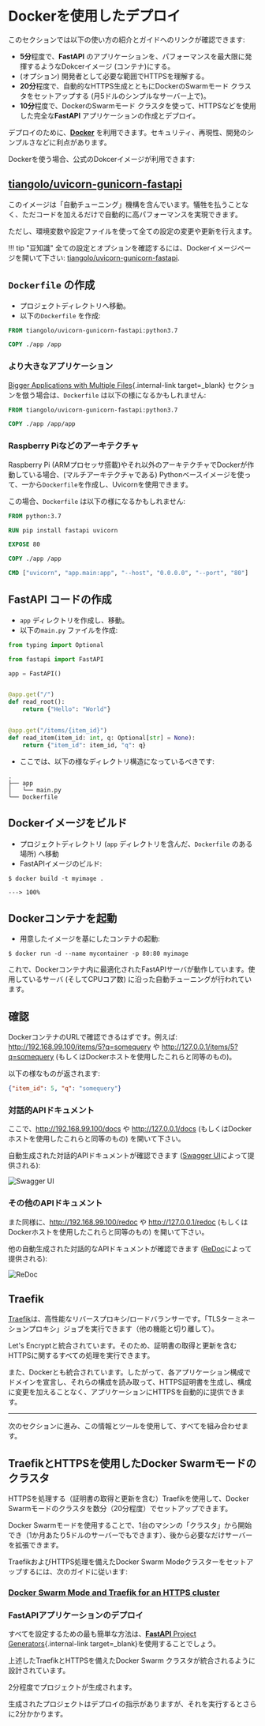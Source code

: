 # Dockerを使用したデプロイ

このセクションでは以下の使い方の紹介とガイドへのリンクが確認できます:

* **5分**程度で、**FastAPI** のアプリケーションを、パフォーマンスを最大限に発揮するようなDokcerイメージ (コンテナ)にする。
* (オプション) 開発者として必要な範囲でHTTPSを理解する。
* **20分**程度で、自動的なHTTPS生成とともにDockerのSwarmモード クラスタをセットアップする (月5ドルのシンプルなサーバー上で)。
* **10分**程度で、DockerのSwarmモード クラスタを使って、HTTPSなどを使用した完全な**FastAPI** アプリケーションの作成とデプロイ。

デプロイのために、<a href="https://www.docker.com/" class="external-link" target="_blank">**Docker**</a> を利用できます。セキュリティ、再現性、開発のシンプルさなどに利点があります。

Dockerを使う場合、公式のDokcerイメージが利用できます:

## <a href="https://github.com/tiangolo/uvicorn-gunicorn-fastapi-docker" class="external-link" target="_blank">tiangolo/uvicorn-gunicorn-fastapi</a>

このイメージは「自動チューニング」機構を含んでいます。犠牲を払うことなく、ただコードを加えるだけで自動的に高パフォーマンスを実現できます。

ただし、環境変数や設定ファイルを使って全ての設定の変更や更新を行えます。

!!! tip "豆知識"
    全ての設定とオプションを確認するには、Dockerイメージページを開いて下さい: <a href="https://github.com/tiangolo/uvicorn-gunicorn-fastapi-docker" class="external-link" target="_blank">tiangolo/uvicorn-gunicorn-fastapi</a>.

## `Dockerfile` の作成

* プロジェクトディレクトリへ移動。
* 以下の`Dockerfile` を作成:

```Dockerfile
FROM tiangolo/uvicorn-gunicorn-fastapi:python3.7

COPY ./app /app
```

### より大きなアプリケーション

[Bigger Applications with Multiple Files](tutorial/bigger-applications.md){.internal-link target=_blank} セクションを倣う場合は、`Dockerfile` は以下の様になるかもしれません:

```Dockerfile
FROM tiangolo/uvicorn-gunicorn-fastapi:python3.7

COPY ./app /app/app
```

### Raspberry Piなどのアーキテクチャ

Raspberry Pi (ARMプロセッサ搭載)やそれ以外のアーキテクチャでDockerが作動している場合、(マルチアーキテクチャである) Pythonベースイメージを使って、一から`Dockerfile`を作成し、Uvicornを使用できます。

この場合、`Dockerfile` は以下の様になるかもしれません:

```Dockerfile
FROM python:3.7

RUN pip install fastapi uvicorn

EXPOSE 80

COPY ./app /app

CMD ["uvicorn", "app.main:app", "--host", "0.0.0.0", "--port", "80"]
```

## **FastAPI** コードの作成

* `app` ディレクトリを作成し、移動。
* 以下の`main.py` ファイルを作成:

```Python
from typing import Optional

from fastapi import FastAPI

app = FastAPI()


@app.get("/")
def read_root():
    return {"Hello": "World"}


@app.get("/items/{item_id}")
def read_item(item_id: int, q: Optional[str] = None):
    return {"item_id": item_id, "q": q}
```

* ここでは、以下の様なディレクトリ構造になっているべきです:

```
.
├── app
│   └── main.py
└── Dockerfile
```

## Dockerイメージをビルド

* プロジェクトディレクトリ (`app` ディレクトリを含んだ、`Dockerfile` のある場所) へ移動
* FastAPIイメージのビルド:

<div class="termy">

```console
$ docker build -t myimage .

---> 100%
```

</div>

## Dockerコンテナを起動

* 用意したイメージを基にしたコンテナの起動:

<div class="termy">

```console
$ docker run -d --name mycontainer -p 80:80 myimage
```

</div>

これで、Dockerコンテナ内に最適化されたFastAPIサーバが動作しています。使用しているサーバ (そしてCPUコア数) に沿った自動チューニングが行われています。

## 確認

DockerコンテナのURLで確認できるはずです。例えば: <a href="http://192.168.99.100/items/5?q=somequery" class="external-link" target="_blank">http://192.168.99.100/items/5?q=somequery</a> や <a href="http://127.0.0.1/items/5?q=somequery" class="external-link" target="_blank">http://127.0.0.1/items/5?q=somequery</a> (もしくはDockerホストを使用したこれらと同等のもの)。

以下の様なものが返されます:

```JSON
{"item_id": 5, "q": "somequery"}
```

### 対話的APIドキュメント

ここで、<a href="http://192.168.99.100/docs" class="external-link" target="_blank">http://192.168.99.100/docs</a> や <a href="http://127.0.0.1/docs" class="external-link" target="_blank">http://127.0.0.1/docs</a> (もしくはDockerホストを使用したこれらと同等のもの) を開いて下さい。

自動生成された対話的APIドキュメントが確認できます (<a href="https://github.com/swagger-api/swagger-ui" class="external-link" target="_blank">Swagger UI</a>によって提供される):

![Swagger UI](https://fastapi.tiangolo.com/img/index/index-01-swagger-ui-simple.png)

### その他のAPIドキュメント

また同様に、<a href="http://192.168.99.100/redoc" class="external-link" target="_blank">http://192.168.99.100/redoc</a> や <a href="http://127.0.0.1/redoc" class="external-link" target="_blank">http://127.0.0.1/redoc</a> (もしくはDockerホストを使用したこれらと同等のもの) を開いて下さい。

他の自動生成された対話的なAPIドキュメントが確認できます (<a href="https://github.com/Rebilly/ReDoc" class="external-link" target="_blank">ReDoc</a>によって提供される):

![ReDoc](https://fastapi.tiangolo.com/img/index/index-02-redoc-simple.png)

## Traefik

<a href="https://traefik.io/" class="external-link" target="_blank">Traefik</a>は、高性能なリバースプロキシ/ロードバランサーです。「TLSターミネーションプロキシ」ジョブを実行できます（他の機能と切り離して）。

Let's Encryptと統合されています。そのため、証明書の取得と更新を含むHTTPSに関するすべての処理を実行できます。

また、Dockerとも統合されています。したがって、各アプリケーション構成でドメインを宣言し、それらの構成を読み取って、HTTPS証明書を生成し、構成に変更を加えることなく、アプリケーションにHTTPSを自動的に提供できます。

---

次のセクションに進み、この情報とツールを使用して、すべてを組み合わせます。

## TraefikとHTTPSを使用したDocker Swarmモードのクラスタ

HTTPSを処理する（証明書の取得と更新を含む）Traefikを使用して、Docker Swarmモードのクラスタを数分（20分程度）でセットアップできます。

Docker Swarmモードを使用することで、1台のマシンの「クラスタ」から開始でき（1か月あたり5ドルのサーバーでもできます）、後から必要なだけサーバーを拡張できます。

TraefikおよびHTTPS処理を備えたDocker Swarm Modeクラスターをセットアップするには、次のガイドに従います:

### <a href="https://medium.com/@tiangolo/docker-swarm-mode-and-traefik-for-a-https-cluster-20328dba6232" class="external-link" target="_blank">Docker Swarm Mode and Traefik for an HTTPS cluster</a>

### FastAPIアプリケーションのデプロイ

すべてを設定するための最も簡単な方法は、[**FastAPI** Project Generators](project-generation.md){.internal-link target=_blank}を使用することでしょう。

上述したTraefikとHTTPSを備えたDocker Swarm クラスタが統合されるように設計されています。

2分程度でプロジェクトが生成されます。

生成されたプロジェクトはデプロイの指示がありますが、それを実行するとさらに2分かかります。
